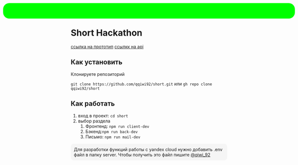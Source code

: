 <div style="position: absolute; top: 10px; left: 10px; right: 10px; background: #141414; height: 50px; background: #00ff00; border-radius: 20px; "></div>

# Short Hackathon

[ссылка на прототип](https://lems.vercel.app/)
[ссылкк на api](https://sparrow-destined-illegally.ngrok-free.app/data) 
## Как установить

Клонируете репозиторий

`git clone https://github.com/qqiwi92/short.git`
или
`gh repo clone qqiwi92/short`

## Как работать

1. вход в проект: `cd short`
2. выбор раздела
   1. Фронтенд: `npm run client-dev`
   2. Бэкенд:`npm run back-dev`
   3. Письмо: `npm run mail-dev`

<div style="border-radius: 10px; background-color: #f5f5f5; padding: 10px;margin: 10px 0px">Для разработки функций работы с yandex cloud нужно добавить .env файл в папку server. Чтобы получить это файл пишите <a href="https://t.me/qiwi_92">@qiwi_92</a></div>



